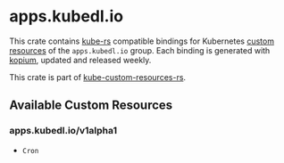<!--
SPDX-FileCopyrightText: The kube-custom-resources-rs Authors
SPDX-License-Identifier: 0BSD
 -->

# apps.kubedl.io

This crate contains [kube-rs](https://kube.rs/) compatible bindings for Kubernetes [custom resources](https://kubernetes.io/docs/tasks/extend-kubernetes/custom-resources/custom-resource-definitions/) of the `apps.kubedl.io` group. Each binding is generated with [kopium](https://github.com/kube-rs/kopium), updated and released weekly.

This crate is part of [kube-custom-resources-rs](https://github.com/metio/kube-custom-resources-rs).

## Available Custom Resources

### apps.kubedl.io/v1alpha1
- `Cron`
